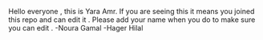 Hello everyone , this is Yara Amr. If you are seeing this it means you joined this repo and can edit it . Please add your name when you do to make sure you can edit .
-Noura Gamal
-Hager Hilal
